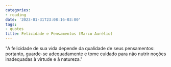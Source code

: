 ```yaml
---
categories:
- reading
date: '2023-01-31T23:08:16-03:00'
tags:
- quotes
title: Felicidade e Pensamentos (Marco Aurélio)
---
```


"A felicidade de sua vida depende da qualidade de seus pensamentos: portanto, guarde-se adequadamente e tome cuidado para não nutrir noções inadequadas à virtude e à natureza."